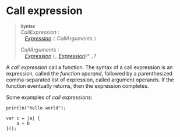# Call expression

> **<sup>Syntax</sup>**\
> _CallExpression_ :\
> &nbsp;&nbsp; _[Expression]_ `(` _CallArguments_ `)`
> 
> _CallArguments_ :\
> &nbsp;&nbsp; _[Expression]_ (`,` _[Expression]_)* `,`?

A _call expression_ call a function. The syntax of a call expression is an expression, called the _function operand_, followed by a parenthesized comma-separated list of expression, called argument operands. If the function eventually returns, then the expression completes. 

Some examples of _call expressions_:

```ry
println("hello world");

var c = |a| {
    a + b
}();
```

[Expression]: expression.md
